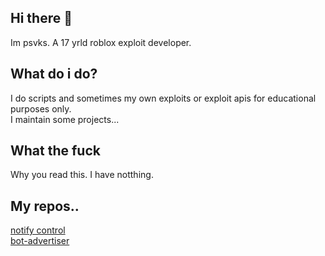 ## Hi there 👋

Im psvks. A 17 yrld roblox exploit developer.

## What do i do?

I do scripts and sometimes my own exploits or exploit apis for educational purposes only.  
I maintain some projects...

## What the fuck

Why you read this. I have notthing.

## My repos..

[notify control](https://github.com/Obstronomic/NotifyControl)  
[bot-advertiser](https://github.com/psvks/bot-advertiser)  
